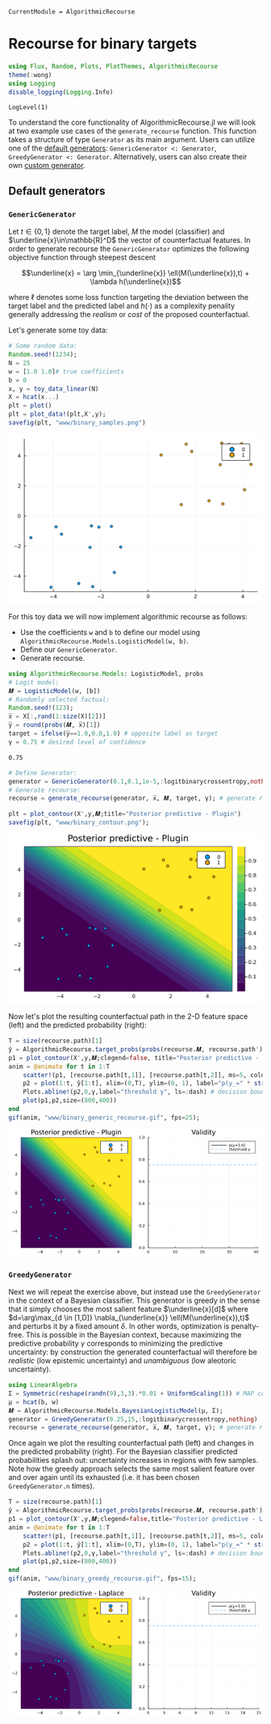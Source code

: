 ```@meta
CurrentModule = AlgorithmicRecourse 
```

# Recourse for binary targets


```julia
using Flux, Random, Plots, PlotThemes, AlgorithmicRecourse
theme(:wong)
using Logging
disable_logging(Logging.Info)
```


    LogLevel(1)


To understand the core functionality of AlgorithmicRecourse.jl we will look at two example use cases of the `generate_recourse` function. This function takes a structure of type `Generator` as its main argument. Users can utilize one of the [default generators](#default-generators): `GenericGenerator <: Generator`, `GreedyGenerator <: Generator`. Alternatively, users can also create their own [custom generator](#custom-generators). 

## Default generators

### `GenericGenerator`

Let $t\in\{0,1\}$ denote the target label, $M$ the model (classifier) and $\underline{x}\in\mathbb{R}^D$ the vector of counterfactual features. In order to generate recourse the `GenericGenerator` optimizes the following objective function through steepest descent

```math
\underline{x} = \arg \min_{\underline{x}}  \ell(M(\underline{x}),t) + \lambda h(\underline{x})
```

where $\ell$ denotes some loss function targeting the deviation between the target label and the predicted label and $h(\cdot)$ as a complexity penality generally addressing the *realism* or *cost* of the proposed counterfactual. 

Let's generate some toy data:


```julia
# Some random data:
Random.seed!(1234);
N = 25
w = [1.0 1.0]# true coefficients
b = 0
x, y = toy_data_linear(N)
X = hcat(x...)
plt = plot()
plt = plot_data!(plt,X',y);
savefig(plt, "www/binary_samples.png")
```

![](www/binary_samples.png)

For this toy data we will now implement algorithmic recourse as follows:

- Use the coefficients `w` and `b` to define our model using `AlgorithmicRecourse.Models.LogisticModel(w, b)`.
- Define our `GenericGenerator`.
- Generate recourse.


```julia
using AlgorithmicRecourse.Models: LogisticModel, probs 
# Logit model:
𝑴 = LogisticModel(w, [b])
# Randomly selected factual:
Random.seed!(123);
x̅ = X[:,rand(1:size(X)[2])]
y̅ = round(probs(𝑴, x̅)[1])
target = ifelse(y̅==1.0,0.0,1.0) # opposite label as target
γ = 0.75 # desired level of confidence
```


    0.75



```julia
# Define Generator:
generator = GenericGenerator(0.1,0.1,1e-5,:logitbinarycrossentropy,nothing)
# Generate recourse:
recourse = generate_recourse(generator, x̅, 𝑴, target, γ); # generate recourse
```


```julia
plt = plot_contour(X',y,𝑴;title="Posterior predictive - Plugin")
savefig(plt, "www/binary_contour.png");
```

![](www/binary_contour.png)

Now let's plot the resulting counterfactual path in the 2-D feature space (left) and the predicted probability (right):


```julia
T = size(recourse.path)[1]
ŷ = AlgorithmicRecourse.target_probs(probs(recourse.𝑴, recourse.path'),target)
p1 = plot_contour(X',y,𝑴;clegend=false, title="Posterior predictive - Plugin")
anim = @animate for t in 1:T
    scatter!(p1, [recourse.path[t,1]], [recourse.path[t,2]], ms=5, color=Int(y̅), label="")
    p2 = plot(1:t, ŷ[1:t], xlim=(0,T), ylim=(0, 1), label="p(y̲=" * string(target) * ")", title="Validity", lc=:black)
    Plots.abline!(p2,0,γ,label="threshold γ", ls=:dash) # decision boundary
    plot(p1,p2,size=(800,400))
end
gif(anim, "www/binary_generic_recourse.gif", fps=25);
```

![](www/binary_generic_recourse.gif)

### `GreedyGenerator`

Next we will repeat the exercise above, but instead use the `GreedyGenerator` in the context of a Bayesian classifier. This generator is greedy in the sense that it simply chooses the most salient feature $\underline{x}[d]$ where $d=\arg\max_{d \in [1,D]} \nabla_{\underline{x}} \ell(M(\underline{x}),t)$ and perturbs it by a fixed amount $\delta$. In other words, optimization is penalty-free. This is possible in the Bayesian context, because maximizing the predictive probability $\gamma$ corresponds to minimizing the predictive uncertainty: by construction the generated counterfactual will therefore be *realistic* (low epistemic uncertainty) and *unambiguous* (low aleotoric uncertainty).


```julia
using LinearAlgebra
Σ = Symmetric(reshape(randn(9),3,3).*0.01 + UniformScaling(1)) # MAP covariance matrix
μ = hcat(b, w)
𝑴 = AlgorithmicRecourse.Models.BayesianLogisticModel(μ, Σ);
generator = GreedyGenerator(0.25,15,:logitbinarycrossentropy,nothing)
recourse = generate_recourse(generator, x̅, 𝑴, target, γ); # generate recourse
```

Once again we plot the resulting counterfactual path (left) and changes in the predicted probability (right). For the Bayesian classifier predicted probabilities splash out: uncertainty increases in regions with few samples. Note how the greedy approach selects the same most salient feature over and over again until its exhausted (i.e. it has been chosen `GreedyGenerator.n` times).


```julia
T = size(recourse.path)[1]
ŷ = AlgorithmicRecourse.target_probs(probs(recourse.𝑴, recourse.path'),target)
p1 = plot_contour(X',y,𝑴;clegend=false,title="Posterior predictive - Laplace")
anim = @animate for t in 1:T
    scatter!(p1, [recourse.path[t,1]], [recourse.path[t,2]], ms=5, color=Int(y̅), label="")
    p2 = plot(1:t, ŷ[1:t], xlim=(0,T), ylim=(0, 1), label="p(y̲=" * string(target) * ")", title="Validity", lc=:black)
    Plots.abline!(p2,0,γ,label="threshold γ", ls=:dash) # decision boundary
    plot(p1,p2,size=(800,400))
end
gif(anim, "www/binary_greedy_recourse.gif", fps=15);
```

![](www/binary_greedy_recourse.gif)
